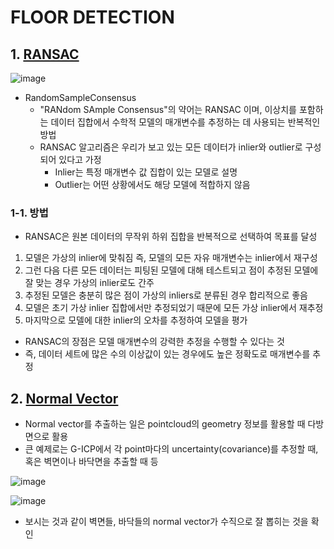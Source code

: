 FLOOR DETECTION
===
## 1. [RANSAC](https://pointclouds.org/documentation/tutorials/random_sample_consensus.html)

![image](https://user-images.githubusercontent.com/108650199/200236165-dc30587c-40b7-4249-9929-cd49f62aad0e.png)

- RandomSampleConsensus
  - "RANdom SAmple Consensus"의 약어는 RANSAC 이며, 이상치를 포함하는 데이터 집합에서 수학적 모델의 매개변수를 추정하는 데 사용되는 반복적인 방법
  - RANSAC 알고리즘은 우리가 보고 있는 모든 데이터가 inlier와 outlier로 구성되어 있다고 가정
    - Inlier는 특정 매개변수 값 집합이 있는 모델로 설명
    - Outlier는 어떤 상황에서도 해당 모델에 적합하지 않음

### 1-1. 방법
- RANSAC은 원본 데이터의 무작위 하위 집합을 반복적으로 선택하여 목표를 달성
1) 모델은 가상의 inlier에 맞춰짐 즉, 모델의 모든 자유 매개변수는 inlier에서 재구성
2) 그런 다음 다른 모든 데이터는 피팅된 모델에 대해 테스트되고 점이 추정된 모델에 잘 맞는 경우 가상의 inlier로도 간주
3) 추정된 모델은 충분히 많은 점이 가상의 inliers로 분류된 경우 합리적으로 좋음
4) 모델은 초기 가상 inlier 집합에서만 추정되었기 때문에 모든 가상 inlier에서 재추정
5) 마지막으로 모델에 대한 inlier의 오차를 추정하여 모델을 평가

- RANSAC의 장점은 모델 매개변수의 강력한 추정을 수행할 수 있다는 것
- 즉, 데이터 세트에 많은 수의 이상값이 있는 경우에도 높은 정확도로 매개변수를 추정

## 2. [Normal Vector](https://limhyungtae.github.io/2021-09-13-ROS-Point-Cloud-Library-(PCL)-10.-Normal-Estimation/)
- Normal vector를 추출하는 일은 pointcloud의 geometry 정보를 활용할 때 다방면으로 활용
- 큰 예제로는 G-ICP에서 각 point마다의 uncertainty(covariance)를 추정할 때, 혹은 벽면이나 바닥면을 추출할 때 등

![image](https://user-images.githubusercontent.com/108650199/200236857-6845307a-bca5-4f6d-8db7-2919b761b1d7.png)

![image](https://user-images.githubusercontent.com/108650199/200236864-5cbf1744-5d90-48a0-9781-d6483fe1eee0.png)

- 보시는 것과 같이 벽면들, 바닥들의 normal vector가 수직으로 잘 뽑히는 것을 확인
